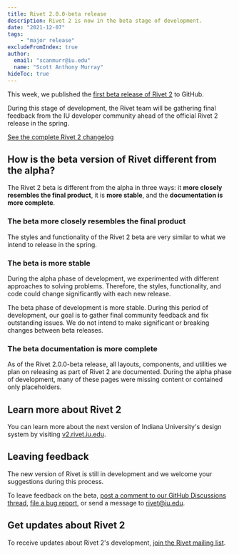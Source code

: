 ```yaml
---
title: Rivet 2.0.0-beta release
description: Rivet 2 is now in the beta stage of development.
date: "2021-12-07"
tags:
    - "major release"
excludeFromIndex: true
author:
  email: "scanmurr@iu.edu"
  name: "Scott Anthony Murray"
hideToc: true
---
```

This week, we published the [first beta release of Rivet 2](https://github.com/indiana-university/rivet-source/releases/tag/v2.0.0-beta) to GitHub.

During this stage of development, the Rivet team will be gathering final feedback from the IU developer community ahead of the official Rivet 2 release in the spring.

[See the complete Rivet 2 changelog](https://v2.rivet.iu.edu/docs/getting-started/changelog/)

## How is the beta version of Rivet different from the alpha?

The Rivet 2 beta is different from the alpha in three ways: it **more closely resembles the final product**, it is **more stable**, and the **documentation is more complete**.

### The beta more closely resembles the final product

The styles and functionality of the Rivet 2 beta are very similar to what we intend to release in the spring.

### The beta is more stable

During the alpha phase of development, we experimented with different approaches to solving problems. Therefore, the styles, functionality, and code could change significantly with each new release.

The beta phase of development is more stable. During this period of development, our goal is to gather final community feedback and fix outstanding issues. We do not intend to make significant or breaking changes between beta releases.

### The beta documentation is more complete

As of the Rivet 2.0.0-beta release, all layouts, components, and utilities we plan on releasing as part of Rivet 2 are documented. During the alpha phase of development, many of these pages were missing content or contained only placeholders.

## Learn more about Rivet 2

You can learn more about the next version of Indiana University's design system by visiting [v2.rivet.iu.edu](https://v2.rivet.iu.edu).

## Leaving feedback

The new version of Rivet is still in development and we welcome your suggestions during this process.

To leave feedback on the beta, [post a comment to our GitHub Discussions thread](https://github.com/indiana-university/rivet-source/discussions/467), [file a bug report](https://github.com/indiana-university/rivet-source/issues), or send a message to [rivet@iu.edu](mailto:rivet@iu.edu).

## Get updates about Rivet 2

To receive updates about Rivet 2's development, [join the Rivet mailing list](https://list.iu.edu/sympa/subscribe/rivet-l).